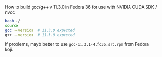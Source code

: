 
How to build gcc/g++ v 11.3.0 in Fedora 36 for use with NVIDIA CUDA SDK / nvcc

``` bash
bash ./
source 
gcc --version  # 11.3.0 expected
g++ --version  # 11.3.0 expected
```

If problems, mayb better to use `gcc-11.3.1-4.fc35.src.rpm` from Fedora koji.
